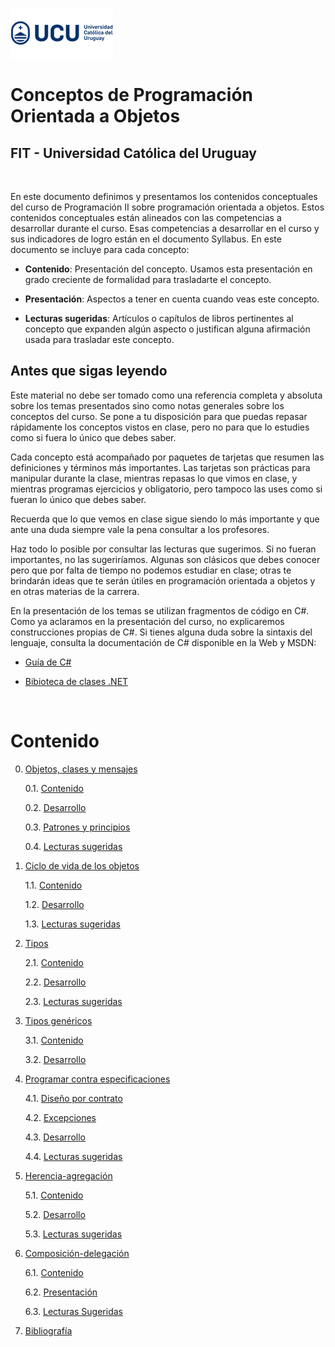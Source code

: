 ![UCU](./Assets/logo-ucu.png)
# Conceptos de Programación Orientada a Objetos
## FIT - Universidad Católica del Uruguay

<br/>

En este documento definimos y presentamos los contenidos conceptuales del curso de Programación II sobre programación orientada a objetos. Estos contenidos conceptuales están alineados con las competencias a desarrollar durante el curso. Esas competencias a desarrollar en el curso y sus indicadores de logro están en el documento Syllabus.
En este documento se incluye para cada concepto:

- **Contenido**: Presentación del concepto. Usamos esta presentación en grado creciente de formalidad para trasladarte el concepto.

- **Presentación**: Aspectos a tener en cuenta cuando veas este concepto.

- **Lecturas sugeridas**: Artículos o capítulos de libros pertinentes al concepto que expanden algún aspecto o justifican alguna afirmación usada para trasladar este concepto.

## Antes que sigas leyendo

Este material no debe ser tomado como una referencia completa y absoluta sobre los temas presentados sino como notas generales sobre los conceptos del curso. Se pone a tu disposición para que puedas repasar rápidamente los conceptos vistos en clase, pero no para que lo estudies como si fuera lo único que debes saber.

Cada concepto está acompañado por paquetes de tarjetas que resumen las definiciones y términos más importantes. Las tarjetas son prácticas para manipular durante la clase, mientras repasas lo que vimos en clase, y mientras programas ejercicios y obligatorio, pero tampoco las uses como si fueran lo único que debes saber.

Recuerda que lo que vemos en clase sigue siendo lo más importante y que ante una duda siempre vale la pena consultar a los profesores.

Haz todo lo posible por consultar las lecturas que sugerimos. Si no fueran importantes, no las sugeriríamos. Algunas son clásicos que debes conocer pero que por falta de tiempo no podemos estudiar en clase; otras te brindarán ideas que te serán útiles en programación orientada a objetos y en otras materias de la carrera.

En la presentación de los temas se utilizan fragmentos de código en C#. Como ya aclaramos en la presentación del curso, no explicaremos construcciones propias de C#. Si tienes alguna duda sobre la sintaxis del lenguaje, consulta la documentación de C# disponible en la Web y MSDN:

- [Guía de C#](https://docs.microsoft.com/en-us/dotnet/csharp/)

- [Bibioteca de clases .NET](https://docs.microsoft.com/en-us/dotnet/api/)

<br/>

# Contenido


0. [Objetos, clases y mensajes](./Capitulos/0_Objetos_Clases_Mensajes/0_1_Contenido.md#1-objetos,-clases-y-mensajes)

    0.1. [Contenido](./Capitulos/0_Objetos_Clases_Mensajes/0_1_Contenido.md)

    0.2. [Desarrollo](./Capitulos/0_Objetos_Clases_Mensajes/0_2_Desarrollo.md)

    0.3. [Patrones y principios](./Capitulos/0_Objetos_Clases_Mensajes/0_3_Patrones_Principios.md)

    0.4. [Lecturas sugeridas](./Capitulos/0_Objetos_Clases_Mensajes/0_4_Lecturas_Sugeridas.md)

1. [Ciclo de vida de los objetos](./Capitulos/1_Ciclo_de_vida_de_los_objetos/1_1_Contenido.md)

    1.1. [Contenido](./Capitulos/1_Ciclo_de_vida_de_los_objetos/1_1_Contenido.md)

    1.2. [Desarrollo](./Capitulos/1_Ciclo_de_vida_de_los_objetos/1_2_Desarrollo.md)

    1.3. [Lecturas sugeridas](./Capitulos/1_Ciclo_de_vida_de_los_objetos/1_3_Lecturas_Sugeridas.md)

2. [Tipos](./Capitulos/2_Tipos/2_1_Contenido.md#2-tipos)

    2.1. [Contenido](./Capitulos/2_Tipos/2_1_Contenido.md)

    2.2. [Desarrollo](./Capitulos/2_Tipos/2_2_Desarrollo.md)
    
    2.3. [Lecturas sugeridas](./Capitulos/2_Tipos/2_3_Lecturas_Sugeridas.md)

3. [Tipos genéricos](./Capitulos/3_Tipos_Genericos/3_1_Contenido.md#1-tipos-genéricos)

    3.1. [Contenido](./Capitulos/3_Tipos_Genericos/3_1_Contenido.md)

    3.2. [Desarrollo](./Capitulos/3_Tipos_Genericos/3_2_Desarrollo.md)

4. [Programar contra especificaciones](./Capitulos/4_Programar_Contra_Especificaciones/4_1_Diseño_Por_Contrato.md#4-programar-contra-especificaciones)

    4.1. [Diseño por contrato](./Capitulos/4_Programar_Contra_Especificaciones/4_1_Diseño_Por_Contrato.md)

    4.2. [Excepciones](./Capitulos/4_Programar_Contra_Especificaciones/4_2_Excepciones.md)

    4.3. [Desarrollo](./Capitulos/4_Programar_Contra_Especificaciones/4_3_Desarrollo.md)

    4.4. [Lecturas sugeridas](./Capitulos/4_Programar_Contra_Especificaciones/4_4_Lecturas_Sugeridas.md)

5. [Herencia-agregación](./Capitulos/5_Herencia_Agregacion/5_1_Contenido.md#5-herencia-agregación)

    5.1. [Contenido](./Capitulos/5_Herencia_Agregacion/5_1_Contenido.md)

    5.2. [Desarrollo](./Capitulos/5_Herencia_Agregacion/5_2_Desarrollo.md)

    5.3. [Lecturas sugeridas](./Capitulos/5_Herencia_Agregacion/5_3_Lecturas_Sugeridas.md)

6. [Composición-delegación](./Capitulos/6_Composicion_Delegacion/6_1_Contenido.md#6-composición-delegación)

    6.1. [Contenido](./Capitulos/6_Composicion_Delegacion/6_1_Contenido.md)

    6.2. [Presentación](./Capitulos/6_Composicion_Delegacion/6_2_Presentacion.md)

    6.3. [Lecturas Sugeridas](./Capitulos/6_Composicion_Delegacion/6_3_Lecturas_Sugeridas.md)

7. [Bibliografía](./Capitulos/7_Bibliografia/Bibliografia.md#7-bibliografia) 
